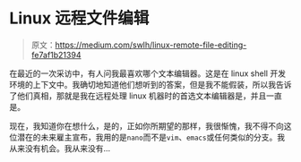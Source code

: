 # Linux 远程文件编辑

> 原文：<https://medium.com/swlh/linux-remote-file-editing-fe7af1b21394>

在最近的一次采访中，有人问我最喜欢哪个文本编辑器。这是在 linux shell 开发环境的上下文中。我确切地知道他们想听到的答案，但是我不能假装，所以我告诉了他们真相，那就是我在远程处理 linux 机器时的首选文本编辑器是，并且一直是。

现在，我知道你在想什么，是的，正如你所期望的那样，我很惭愧，我不得不向这位潜在的未来雇主宣布，我用的是`nano`而不是`vim`、`emacs`或任何类似的分支。我从来没有机会。我从来没有…